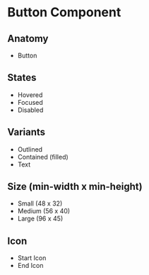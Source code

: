 # Button Component

## Anatomy

-   Button

## States

-   Hovered
-   Focused
-   Disabled

## Variants

-   Outlined
-   Contained (filled)
-   Text

## Size (min-width x min-height)

-   Small (48 x 32)
-   Medium (56 x 40)
-   Large (96 x 45)

## Icon

-   Start Icon
-   End Icon
